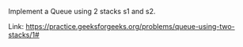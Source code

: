 Implement a Queue using 2 stacks s1 and s2.

Link:
https://practice.geeksforgeeks.org/problems/queue-using-two-stacks/1#